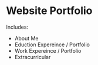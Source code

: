# Website Portfolio

Includes:
* About Me
* Eduction Expereince / Portfolio
* Work Expereince / Portfolio
* Extracurricular
